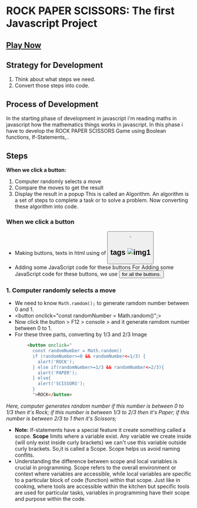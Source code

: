 # ROCK PAPER SCISSORS: The first Javascript Project

## [Play Now](https://rock-paper-scissors-samarpankc.netlify.app/)


## Strategy for Development

1. Think about what steps we need.
2. Convert those steps into code.

## Process of Development

In the starting phase of development in javascript i'm reading maths in javascript how the mathematics things works in javascript. In this phase i have to develop the ROCK PAPER SCISSORS Game using Boolean functions, If-Statements,..

## Steps

**When we click a button:**

1. Computer randomly selects a move
2. Compare the moves to get the result
3. Display the result in a popup
   This is called an Algorithm. An algorithm is a set of steps to complete a task or to solve a problem.
   Now converting these algorithm into code.

### When we click a button

- Making buttons, texts in html using of <button>, <H2> tags
  ![img1](image.png)
- Adding some JavaScript code for these buttons
  For Adding some JavaScript code for these buttons, we use <button onclick> for all the buttons.

### 1. Computer randomly selects a move

- We need to know `Math.ramdom();` to generate ramdom number between 0 and 1.
- <button onclick="const randomNumber = Math.random()";>
- Now click the button > F12 > console > and it generate ramdom number between 0 to 1.
- For these three parts, converting by 1/3 and 2/3
  Image

```HTML
        <button onclick="
          const randomNumber = Math.random()
          if (randomNumber>=0 && randomNumber<=1/3) {
            alert('ROCK');
          } else if(randomNumber>=1/3 && randomNumber<=2/3){
            alert('PAPER');
          } else{
            alert('SCISSORS');
          }
          ">ROCK</button>
```

_Here, computer generates random number if this number is between 0 to 1/3 then it's Rock; if this number is between 1/3 to 2/3 then it's Paper; if this number is between 2/3 to 1 then it's Scissors;_

- **Note:** If-statements have a special feature it create something called a scope.
  **Scope** limits where a variable exist.
  Any variable we create inside {will only exist inside curly brackets} we can't use this variable outside curly brackets. So,it is called a Scope.
  Scope helps us avoid naming conflits.
- Understanding the difference between scope and local variables is crucial in programming. Scope refers to the     overall environment or context where variables are accessible, while local variables are specific to a particular block of code (function) within that scope. Just like in cooking, where tools are accessible within the kitchen but specific tools are used for particular tasks, variables in programming have their scope and purpose within the code.
